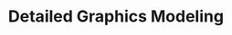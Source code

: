 ---
index: 4
title: "Detailed Graphics Modeling"
link: "https://github.com/DYin2003/WebGL2-Models"
details:
    - "Developed eight distinct 3D models featuring diverse shapes, textures, and animations to explore the capabilities of the WebGL2 API"
    - "Wrote JavaScript functions to interface with WebGL2, incorporating GLSL-based fragment shaders for rendering effects"
    - "Built a basic WebGL2-like rendering pipeline in Python to draw colored triangles using a DDU scanline rasterization algorithm"
---